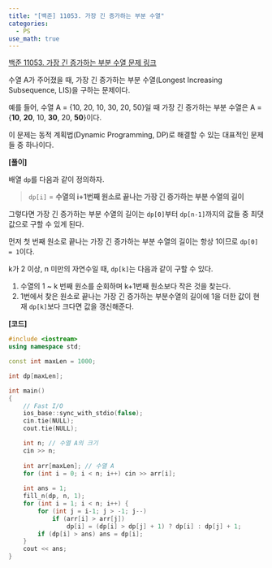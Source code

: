```yaml
---
title: "[백준] 11053. 가장 긴 증가하는 부분 수열"
categories:
  - PS
use_math: true
---
```


[백준 11053. 가장 긴 증가하는 부분 수열 문제 링크](https://www.acmicpc.net/problem/11053)

수열 A가 주어졌을 때, 가장 긴 증가하는 부분 수열(Longest Increasing Subsequence, LIS)을 구하는 문제이다.

예를 들어, 수열 A = {10, 20, 10, 30, 20, 50}일 때 가장 긴 증가하는 부분 수열은 A = {**10**, **20**, 10, **30**, 20, **50**}이다.

이 문제는 동적 계획법(Dynamic Programming, DP)로 해결할 수 있는 대표적인 문제들 중 하나이다.

**[풀이]**

배열 `dp`를 다음과 같이 정의하자.
> `dp[i]` = **수열의 i+1번째 원소로 끝나는 가장 긴 증가하는 부분 수열의 길이**

그렇다면 가장 긴 증가하는 부분 수열의 길이는 `dp[0]`부터 `dp[n-1]`까지의 값들 중 최댓값으로 구할 수 있게 된다.

먼저 첫 번째 원소로 끝나는 가장 긴 증가하는 부분 수열의 길이는 항상 1이므로 `dp[0] = 1`이다.

k가 2 이상, n 미만의 자연수일 때, `dp[k]`는 다음과 같이 구할 수 있다.
1. 수열의 1 ~ k 번째 원소를 순회하며 k+1번째 원소보다 작은 것을 찾는다.
2. 1번에서 찾은 원소로 끝나는 가장 긴 증가하는 부분수열의 길이에 1을 더한 값이 현재 `dp[k]`보다 크다면 값을 갱신해준다.

**[코드]**
```cpp
#include <iostream>
using namespace std;

const int maxLen = 1000;

int dp[maxLen];

int main()
{
    // Fast I/O
    ios_base::sync_with_stdio(false);
    cin.tie(NULL);
    cout.tie(NULL);

    int n; // 수열 A의 크기
    cin >> n;
    
    int arr[maxLen]; // 수열 A
    for (int i = 0; i < n; i++) cin >> arr[i];
    
    int ans = 1;
    fill_n(dp, n, 1);
    for (int i = 1; i < n; i++) {
        for (int j = i-1; j > -1; j--)
            if (arr[i] > arr[j])
                dp[i] = (dp[i] > dp[j] + 1) ? dp[i] : dp[j] + 1;
        if (dp[i] > ans) ans = dp[i];
    }
    cout << ans;
}
```
